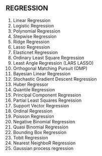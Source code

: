 ## REGRESSION
1. Linear Regression
2. Logistic Regression
3. Polynomial Regression
4. Stepwise Regression
5. Ridge Regression
6. Lasso Regression
7. Elasticnet Regression
8. Ordinary Least Square Regression
9. Least Angle Regression (LARS LASSO)
10. Orthogonal Matching Pursuit (OMP)
11. Bayesian Linear Regression
12. Stochastic Gradient Descent Regression
13. Huber Regressor
14. Quantile Regression
15. Principal Component Regression
16. Partial Least Squares Regression
17. Support Vector Regression
18. Ordinal Regression 
19. Poisson Regression
20. Negative Binomial Regression
21. Quasi Binomial Regression
22. Bounding Box Regression
23. Tobit Regression
24. Nearest NeighboR Regression
25. Gaussian process regression

